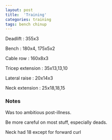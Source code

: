 ```yaml
---
layout: post
title:  'Training'
categories: training
tags: bench chinup
---
```


Deadlift  :  355x3

Bench : 180x4, 175x5x2

Cable row : 160x8x3

Tricep extension  :  35x13,13,10

Lateral raise  :  20x14x3

Neck extension  :  25x18,18,15

### Notes

Was too ambitious post-illness.

Be more careful on most stuff, especially deads.

Neck had 18 except for forward curl
